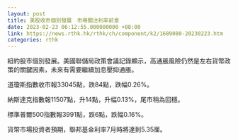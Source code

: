 ```yaml
---
layout: post
title: 美股收市個別發展　市場關注利率前景
date: 2023-02-23 06:12:55.000000000 +08:00
link: https://news.rthk.hk/rthk/ch/component/k2/1689080-20230223.htm
categories: rthk
---
```


紐約股市個別發展。美國聯儲局政策會議記錄顯示，高通脹風險仍然是左右貨幣政策的關鍵因素，未來有需要繼續加息壓抑通脹。

道瓊斯指數收市報33045點，跌84點，跌幅0.26%。

納斯達克指數報11507點，升14點，升幅0.13%，尾市稍為回穩。

標準普爾500指數報3991點，跌6點，跌幅0.16%。

貨幣市場投資者預期，聯邦基金利率7月時將達到5.35厘。
